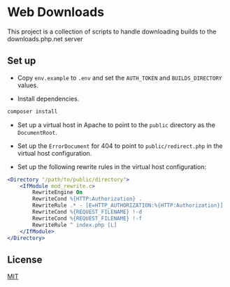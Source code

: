 # Web Downloads

This project is a collection of scripts to handle downloading builds to the downloads.php.net server

## Set up

- Copy `env.example` to `.env` and set the `AUTH_TOKEN` and `BUILDS_DIRECTORY` values.

- Install dependencies.

```bash
composer install
```

- Set up a virtual host in Apache to point to the `public` directory as the `DocumentRoot`.

- Set up the `ErrorDocument` for 404 to point to `public/redirect.php` in the virtual host configuration.

- Set up the following rewrite rules in the virtual host configuration:

```apache
<Directory "/path/to/public/directory">
    <IfModule mod_rewrite.c>
        RewriteEngine On
        RewriteCond %{HTTP:Authorization} .
        RewriteRule .* - [E=HTTP_AUTHORIZATION:%{HTTP:Authorization}]
        RewriteCond %{REQUEST_FILENAME} !-d
        RewriteCond %{REQUEST_FILENAME} !-f
        RewriteRule ^ index.php [L]
    </IfModule>
</Directory>
```

## License

[MIT](LICENSE)